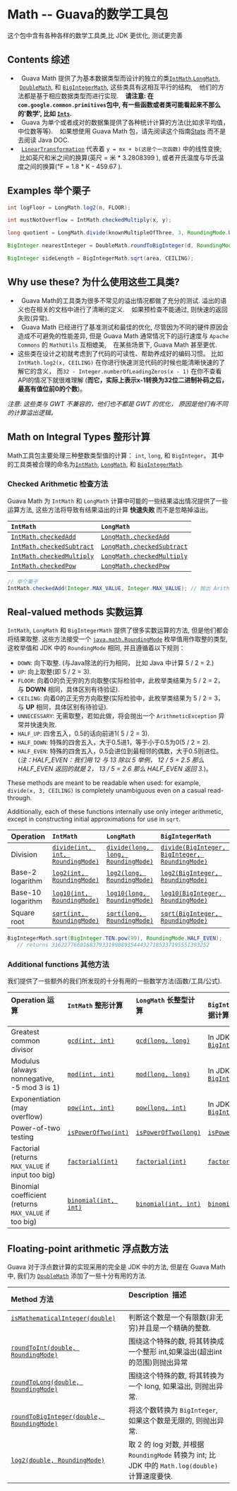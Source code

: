 # Math -- Guava的数学工具包

这个包中含有各种各样的数学工具类,比 JDK 更优化, 测试更完善

## Contents 综述

*   Guava Math 提供了为基本数据类型而设计的独立的类[`IntMath`],[`LongMath`], 
    [`DoubleMath`], 和 [`BigIntegerMath`], 这些类具有这相互平行的结构,
    他们的方法都是基于相应数据类型而进行实现.
    **请注意: 在`com.google.common.primitives`包中, 有一些函数或者类可能看起来不那么的'数学',
    比如 [`Ints`].**
*   Guava 为单个或者成对的数据集提供了各种统计计算的方法(比如求平均值，中位数等等).
    如果想使用 Guava Math 包，请先阅读这个指南[Stats] 而不是去阅读 Java DOC.
*   [`LinearTransformation`] 代表着 `y = mx + b(这是个一次函数)` 中的线性变换;
    比如英尺和米之间的换算(英尺 = 米 * 3.2808399 ), 或者开氏温度与华氏温度之间的换算(℉ = 1.8 * K - 459.67 ).

## Examples 举个栗子

``` java
int logFloor = LongMath.log2(n, FLOOR);

int mustNotOverflow = IntMath.checkedMultiply(x, y);

long quotient = LongMath.divide(knownMultipleOfThree, 3, RoundingMode.UNNECESSARY); // fail fast on non-multiple of 3

BigInteger nearestInteger = DoubleMath.roundToBigInteger(d, RoundingMode.HALF_EVEN);

BigInteger sideLength = BigIntegerMath.sqrt(area, CEILING);
```

## Why use these? 为什么使用这些工具类?

*   Guava Math的工具类为很多不常见的溢出情况都做了充分的测试. 溢出的语义也在相关的文档中进行了清晰的定义.
    如果预检查不能通过, 则快速的返回失败(异常).
*   Guava Math 已经进行了基准测试和最佳的优化, 尽管因为不同的硬件原因会造成不可避免的性能差异,
    但是 Guava Math 通常情况下的运行速度与 `Apache Commons` 的 `MathUtils` 互相媲美,
    在某些场景下, Guava Math 甚至更优.
*   这些类在设计之初就考虑到了代码的可读性、帮助养成好的编码习惯。
    比如 `IntMath.log2(x, CEILING)` 在你进行快速浏览代码的时候也能清晰快速的了解它的含义，
    而`32 - Integer.numberOfLeadingZeros(x - 1)` 在你不查看API的情况下就很难理解
    (**而它，实际上表示x-1转换为32位二进制补码之后，最高有值位前0的个数**)。

_注意: 这些类与 GWT 不兼容的，他们也不都是 GWT 的优化， 原因是他们有不同的计算溢出逻辑。_

## Math on Integral Types 整形计算

Math工具包主要处理三种整数类型值的计算： `int`, `long`, 和 `BigInteger`。 
其中的工具类被合理的命名为[`IntMath`], [`LongMath`], 和 [`BigIntegerMath`].

### Checked Arithmetic 检查方法

Guava Math 为 `IntMath` 和 `LongMath` 计算中可能的一些结果溢出情况提供了一些运算方法, 
这些方法将导致有结果溢出的计算 **快速失败** 而不是忽略掉溢出。

`IntMath`                   | `LongMath`
:-------------------------- | :---------------------------
[`IntMath.checkedAdd`]      | [`LongMath.checkedAdd`]
[`IntMath.checkedSubtract`] | [`LongMath.checkedSubtract`]
[`IntMath.checkedMultiply`] | [`LongMath.checkedMultiply`]
[`IntMath.checkedPow`]      | [`LongMath.checkedPow`]

``` java
// 举个栗子
IntMath.checkedAdd(Integer.MAX_VALUE, Integer.MAX_VALUE); // 抛出 ArithmeticException 异常.
```

## Real-valued methods 实数运算

`IntMath`, `LongMath` 和 `BigIntegerMath` 提供了很多实数运算的方法, 但是他们都会将结果取整.
这些方法接受一个 [`java.math.RoundingMode`] 枚举值用作取整的类型, 这枚举值和 JDK 中的 `RoundingMode` 相同,
并且遵循着以下规则：

*   `DOWN`: 向下取整. (与Java除法的行为相同， 比如 Java 中计算 5 / 2 = 2.)
*   `UP`: 向上取整(即 5 / 2 = 3).
*   `FLOOR`: 向着0的负无穷的方向取整(实际检验中，此枚举类结果为 5 / 2 = 2，与 **DOWN** 相同，具体区别有待验证).
*   `CEILING`: 向着0的正无穷方向取整(实际检验中，此枚举类结果为 5 / 2 = 3，与 **UP** 相同，具体区别有待验证).
*   `UNNECESSARY`: 无需取整，若如此做，将会抛出一个 `ArithmeticException` 异常并快速失败.
*   `HALF_UP`: 四舍五入，0.5的话向前进1( 5 / 2 = 3).
*   `HALF_DOWN`: 特殊的四舍五入，大于0.5进1，等于小于0.5为0(5 / 2 = 2).
*   `HALF_EVEN`: 特殊的四舍五入，0.5会进位到最相邻的偶数，大于0.5则进位。
(_注：HALF_EVEN：我们用 12 与 13 除以 5 举例， 12 / 5 = 2.5 那么 HALF_EVEN 返回的就是 2， 13 / 5 = 2.6 那么 HALF_EVEN 返回 3._)。

These methods are meant to be readable when used: for example, `divide(x, 3,
CEILING)` is completely unambiguous even on a casual read-through.

Additionally, each of these functions internally use only integer arithmetic,
except in constructing initial approximations for use in `sqrt`.

| Operation         | `IntMath`          | `LongMath`      | `BigIntegerMath`     |
| :---------------- | :----------------- | :-------------- | :------------------- |
| Division          | [`divide(int, int, RoundingMode)`] | [`divide(long, long, RoundingMode)`] | [`divide(BigInteger, BigInteger, RoundingMode)`] |
| Base-2 logarithm  | [`log2(int, RoundingMode)`] | [`log2(long, RoundingMode)`] | [`log2(BigInteger, RoundingMode)`] |
| Base-10 logarithm | [`log10(int, RoundingMode)`] | [`log10(long, RoundingMode)`] | [`log10(BigInteger, RoundingMode)`] |
| Square root       | [`sqrt(int, RoundingMode)`] | [`sqrt(long, RoundingMode)`] | [`sqrt(BigInteger, RoundingMode)`] |

``` java
BigIntegerMath.sqrt(BigInteger.TEN.pow(99), RoundingMode.HALF_EVEN);
   // returns 31622776601683793319988935444327185337195551393252
```

### Additional functions 其他方法

我们提供了一些额外的我们所发现的十分有用的一些数学方法(函数/工具/公式).

Operation 运算                                             | `IntMath` 整形计算                               | `LongMath` 长整型计算                                   | `BigIntegerMath` 超大整形数据计算
:---------------------------------------------------- | :--------------------------------------------------- | :---------------------------------------------------- | :---------------
Greatest common divisor                               | [`gcd(int, int)`]                                    | [`gcd(long, long)`]                                   | In JDK: [`BigInteger.gcd(BigInteger)`]
Modulus (always nonnegative, -5 mod 3 is 1)           | [`mod(int, int)`]                                    | [`mod(long, long)`]                                   | In JDK: [`BigInteger.mod(BigInteger)`]
Exponentiation (may overflow)                         | [`pow(int, int)`]                                    | [`pow(long, int)`]                                    | In JDK: [`BigInteger.pow(int)`]
Power-of-two testing                                  | [`isPowerOfTwo(int)`]                                | [`isPowerOfTwo(long)`]                                | [`isPowerOfTwo(BigInteger)`]
Factorial (returns `MAX_VALUE` if input too big)      | [`factorial(int)`][`IntMath.factorial(int)`]         | [`factorial(int)`][`LongMath.factorial(int)`]         | [`factorial(int)`][`BigIntegerMath.factorial(int)`]
Binomial coefficient (returns `MAX_VALUE` if too big) | [`binomial(int, int)`][`IntMath.binomial(int, int)`] | [`binomial(int, int)`][`LongMath.binomial(int, int)`] | [`binomial(int, int)`][`BigIntegerMath.binomial(int, int)`]

## Floating-point arithmetic 浮点数方法

Guava 对于浮点数计算的实现采用的完全是 JDK 中的方法, 但是在 Guava Math 中,
我们为 [`DoubleMath`] 添加了一些十分有用的方法.

| Method 方法                           | Description  描述                         |
| :------------------------------------ | :------------------------------------ |
| [`isMathematicalInteger(double)`]     | 判断这个数是一个有限数(非无穷)并且是一个精确的整数. |
| [`roundToInt(double, RoundingMode)`]  | 围绕这个特殊的数, 将其转换成一个整形 int,如果溢出(超出int的范围)则抛出异常 |
| [`roundToLong(double, RoundingMode)`] | 围绕这个特殊的数, 将其转换为一个 long, 如果溢出, 则抛出异常. |
| [`roundToBigInteger(double, RoundingMode)`] | 将这个数转换为 `BigInteger`, 如果这个数是无限的, 则抛出异常. |
| [`log2(double, RoundingMode)`]       | 取 2 的 log 对数, 并根据 `RoundingMode` 转换为 int; 比 JDK 中的 `Math.log(double)` 计算速度要快. |

[`BigIntegerMath`]: http://google.github.io/guava/releases/snapshot/api/docs/com/google/common/math/BigIntegerMath.html
[`DoubleMath`]: http://google.github.io/guava/releases/snapshot/api/docs/com/google/common/math/DoubleMath.html
[`IntMath`]: http://google.github.io/guava/releases/snapshot/api/docs/com/google/common/math/IntMath.html
[`Ints`]: http://google.github.io/guava/releases/snapshot/api/docs/com/google/common/primitives/Ints.html
[Stats]: StatsExplained
[`LinearTransformation`]: http://google.github.io/guava/releases/snapshot/api/docs/com/google/common/math/LinearTransformation.html
[`LongMath`]: http://google.github.io/guava/releases/snapshot/api/docs/com/google/common/math/LongMath.html
[`IntMath.checkedAdd`]: http://google.github.io/guava/releases/snapshot/api/docs/com/google/common/math/IntMath.html#checkedAdd-int-int-
[`LongMath.checkedAdd`]: http://google.github.io/guava/releases/snapshot/api/docs/com/google/common/math/LongMath.html#checkedAdd-long-long-
[`IntMath.checkedSubtract`]: http://google.github.io/guava/releases/snapshot/api/docs/com/google/common/math/IntMath.html#checkedSubtract-int-int-
[`LongMath.checkedSubtract`]: http://google.github.io/guava/releases/snapshot/api/docs/com/google/common/math/LongMath.html#checkedSubtract-long-long-
[`IntMath.checkedMultiply`]: http://google.github.io/guava/releases/snapshot/api/docs/com/google/common/math/IntMath.html#checkedMultiply-int-int-
[`LongMath.checkedMultiply`]: http://google.github.io/guava/releases/snapshot/api/docs/com/google/common/math/LongMath.html#checkedMultiply-long-long-
[`IntMath.checkedPow`]: http://google.github.io/guava/releases/snapshot/api/docs/com/google/common/math/IntMath.html#checkedPow-int-int-
[`LongMath.checkedPow`]: http://google.github.io/guava/releases/snapshot/api/docs/com/google/common/math/LongMath.html#checkedPow-long-long-
[`java.math.RoundingMode`]: http://docs.oracle.com/javase/8/docs/api/java/math/RoundingMode.html
[`divide(int, int, RoundingMode)`]: http://google.github.io/guava/releases/snapshot/api/docs/com/google/common/math/IntMath.html#divide-int-int-java.math.RoundingMode-
[`divide(long, long, RoundingMode)`]: http://google.github.io/guava/releases/snapshot/api/docs/com/google/common/math/LongMath.html#divide-long-long-java.math.RoundingMode-
[`divide(BigInteger, BigInteger, RoundingMode)`]: http://google.github.io/guava/releases/snapshot/api/docs/com/google/common/math/BigIntegerMath.html#divide-java.math.BigInteger-java.math.BigInteger-java.math.RoundingMode-
[`log2(int, RoundingMode)`]: http://google.github.io/guava/releases/snapshot/api/docs/com/google/common/math/IntMath.html#log2-int-java.math.RoundingMode-
[`log2(long, RoundingMode)`]: http://google.github.io/guava/releases/snapshot/api/docs/com/google/common/math/LongMath.html#log2-long-java.math.RoundingMode-
[`log2(BigInteger, RoundingMode)`]: http://google.github.io/guava/releases/snapshot/api/docs/com/google/common/math/BigIntegerMath.html#log2-java.math.BigInteger-java.math.RoundingMode-
[`log10(int, RoundingMode)`]: http://google.github.io/guava/releases/snapshot/api/docs/com/google/common/math/IntMath.html#log10-int-java.math.RoundingMode-
[`log10(long, RoundingMode)`]: http://google.github.io/guava/releases/snapshot/api/docs/com/google/common/math/LongMath.html#log10-long-java.math.RoundingMode-
[`log10(BigInteger, RoundingMode)`]: http://google.github.io/guava/releases/snapshot/api/docs/com/google/common/math/BigIntegerMath.html#log10-java.math.BigInteger-java.math.RoundingMode-
[`sqrt(int, RoundingMode)`]: http://google.github.io/guava/releases/snapshot/api/docs/com/google/common/math/IntMath.html#sqrt-int-java.math.RoundingMode-
[`sqrt(long, RoundingMode)`]: http://google.github.io/guava/releases/snapshot/api/docs/com/google/common/math/LongMath.html#sqrt-long-java.math.RoundingMode-
[`sqrt(BigInteger, RoundingMode)`]: http://google.github.io/guava/releases/snapshot/api/docs/com/google/common/math/BigIntegerMath.html#sqrt-java.math.BigInteger-java.math.RoundingMode-
[`gcd(int, int)`]: http://google.github.io/guava/releases/snapshot/api/docs/com/google/common/math/IntMath.html#gcd-int-int-
[`gcd(long, long)`]: http://google.github.io/guava/releases/snapshot/api/docs/com/google/common/math/LongMath.html#gcd-long-long-
[`BigInteger.gcd(BigInteger)`]: http://docs.oracle.com/javase/8/docs/api/java/math/BigInteger.html#gcd-java.math.BigInteger-
[`mod(int, int)`]: http://google.github.io/guava/releases/snapshot/api/docs/com/google/common/math/IntMath.html#mod-int-int-
[`mod(long, long)`]: http://google.github.io/guava/releases/snapshot/api/docs/com/google/common/math/LongMath.html#mod-long-long-
[`BigInteger.mod(BigInteger)`]: http://docs.oracle.com/javase/8/docs/api/java/math/BigInteger.html#mod-java.math.BigInteger-
[`pow(int, int)`]: http://google.github.io/guava/releases/snapshot/api/docs/com/google/common/math/IntMath.html#pow-int-int-
[`pow(long, int)`]: http://google.github.io/guava/releases/snapshot/api/docs/com/google/common/math/LongMath.html#pow-long-int-
[`BigInteger.pow(int)`]: http://docs.oracle.com/javase/8/docs/api/java/math/BigInteger.html#pow-int-
[`isPowerOfTwo(int)`]: http://google.github.io/guava/releases/snapshot/api/docs/com/google/common/math/IntMath.html#isPowerOfTwo-int-
[`isPowerOfTwo(long)`]: http://google.github.io/guava/releases/snapshot/api/docs/com/google/common/math/LongMath.html#isPowerOfTwo-long-
[`isPowerOfTwo(BigInteger)`]: http://google.github.io/guava/releases/snapshot/api/docs/com/google/common/math/BigIntegerMath.html#isPowerOfTwo-java.math.BigInteger-
[`IntMath.factorial(int)`]: http://google.github.io/guava/releases/snapshot/api/docs/com/google/common/math/IntMath.html#factorial-int-
[`LongMath.factorial(int)`]: http://google.github.io/guava/releases/snapshot/api/docs/com/google/common/math/LongMath.html#factorial-int-
[`BigIntegerMath.factorial(int)`]: http://google.github.io/guava/releases/snapshot/api/docs/com/google/common/math/BigIntegerMath.html#factorial-int-
[`IntMath.binomial(int, int)`]: http://google.github.io/guava/releases/snapshot/api/docs/com/google/common/math/IntMath.html#binomial-int-int-
[`LongMath.binomial(int, int)`]: http://google.github.io/guava/releases/snapshot/api/docs/com/google/common/math/LongMath.html#binomial-int-int-
[`BigIntegerMath.binomial(int, int)`]: http://google.github.io/guava/releases/snapshot/api/docs/com/google/common/math/BigIntegerMath.html#binomial-int-int-
[`DoubleMath`]: http://google.github.io/guava/releases/snapshot/api/docs/com/google/common/math/DoubleMath.html
[`isMathematicalInteger(double)`]: http://google.github.io/guava/releases/snapshot/api/docs/com/google/common/math/DoubleMath.html#isMathematicalInteger-double-
[`roundToInt(double, RoundingMode)`]: http://google.github.io/guava/releases/snapshot/api/docs/com/google/common/math/DoubleMath.html#roundToInt-double-java.math.RoundingMode-
[`roundToLong(double, RoundingMode)`]: http://google.github.io/guava/releases/snapshot/api/docs/com/google/common/math/DoubleMath.html#roundToLong-double-java.math.RoundingMode-
[`roundToBigInteger(double, RoundingMode)`]: http://google.github.io/guava/releases/snapshot/api/docs/com/google/common/math/DoubleMath.html#roundToBigInteger-double-java.math.RoundingMode-
[`log2(double, RoundingMode)`]: http://google.github.io/guava/releases/snapshot/api/docs/com/google/common/math/DoubleMath.html#log2-double-java.math.RoundingMode-
